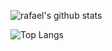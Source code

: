 
![rafael's github stats](https://github-readme-stats.vercel.app/api?username=r4faelrs&theme=dark&show_icons=true)

![Top Langs](https://github-readme-stats.vercel.app/api/top-langs/?username=r4faelrs&layout=compact&theme=dark&show_icons=true)
